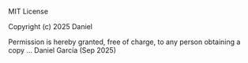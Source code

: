 MIT License

Copyright (c) 2025 Daniel

Permission is hereby granted, free of charge, to any person obtaining a copy
...
Daniel García (Sep 2025)
